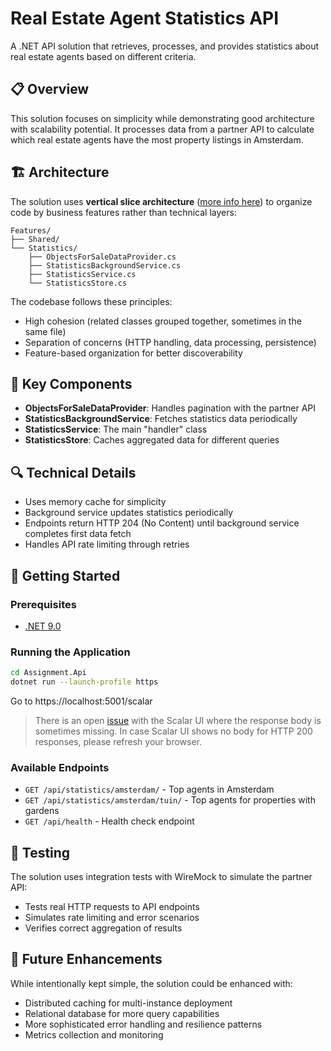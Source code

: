 # Real Estate Agent Statistics API

A .NET API solution that retrieves, processes, and provides statistics about real estate agents based on different criteria.

## 📋 Overview

This solution focuses on simplicity while demonstrating good architecture with scalability potential. It processes data from a partner API to calculate which real estate agents have the most property listings in Amsterdam.

## 🏗️ Architecture

The solution uses **vertical slice architecture** ([more info here](https://codeopinion.com/organizing-code-by-feature-using-vertical-slices/)) to organize code by business features rather than technical layers:

```
Features/
├── Shared/
└── Statistics/
    ├── ObjectsForSaleDataProvider.cs
    ├── StatisticsBackgroundService.cs
    ├── StatisticsService.cs
    └── StatisticsStore.cs
```

The codebase follows these principles:
- High cohesion (related classes grouped together, sometimes in the same file)
- Separation of concerns (HTTP handling, data processing, persistence)
- Feature-based organization for better discoverability

## 🔑 Key Components

- **ObjectsForSaleDataProvider**: Handles pagination with the partner API
- **StatisticsBackgroundService**: Fetches statistics data periodically
- **StatisticsService**: The main "handler" class
- **StatisticsStore**: Caches aggregated data for different queries

## 🔍 Technical Details

- Uses memory cache for simplicity
- Background service updates statistics periodically
- Endpoints return HTTP 204 (No Content) until background service completes first data fetch
- Handles API rate limiting through retries

## 🚀 Getting Started

### Prerequisites
- [.NET 9.0](https://dotnet.microsoft.com/en-us/download/dotnet/9.0)

### Running the Application
```bash
cd Assignment.Api
dotnet run --launch-profile https
```
Go to https://localhost:5001/scalar
> There is an open [issue](https://github.com/scalar/scalar/issues/4916) with the Scalar UI where the response body is sometimes missing. In case Scalar UI shows no body for HTTP 200 responses, please refresh your browser.

### Available Endpoints
- `GET /api/statistics/amsterdam/` - Top agents in Amsterdam
- `GET /api/statistics/amsterdam/tuin/` - Top agents for properties with gardens
- `GET /api/health` - Health check endpoint

## 🧪 Testing

The solution uses integration tests with WireMock to simulate the partner API:
- Tests real HTTP requests to API endpoints
- Simulates rate limiting and error scenarios
- Verifies correct aggregation of results

## 🔮 Future Enhancements

While intentionally kept simple, the solution could be enhanced with:
- Distributed caching for multi-instance deployment
- Relational database for more query capabilities
- More sophisticated error handling and resilience patterns
- Metrics collection and monitoring

